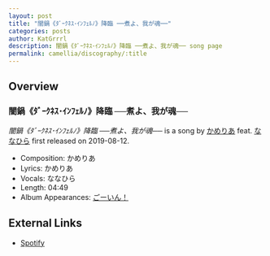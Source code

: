 ```yaml
---
layout: post
title: "闇鍋《ﾀﾞｰｸﾈｽ･ｲﾝﾌｪﾙﾉ》降臨 ──煮よ、我が魂──"
categories: posts
author: KatGrrrl
description: 闇鍋《ﾀﾞｰｸﾈｽ･ｲﾝﾌｪﾙﾉ》降臨 ──煮よ、我が魂── song page
permalink: camellia/discography/:title
---
```


## Overview

### 闇鍋《ﾀﾞｰｸﾈｽ･ｲﾝﾌｪﾙﾉ》降臨 ──煮よ、我が魂──

*闇鍋《ﾀﾞｰｸﾈｽ･ｲﾝﾌｪﾙﾉ》降臨 ──煮よ、我が魂──* is a song by [かめりあ](/camellia) feat. [ななひら](#) first released on 2019-08-12.

* Composition: かめりあ
* Lyrics: かめりあ
* Vocals: ななひら
* Length: 04:49
* Album Appearances: [ごーいん！](/camellia/albums/Goin)

## External Links

* [Spotify](https://open.spotify.com/track/5DcLEtJhWeRi9NLdQUsX5m?si=df9687c507e74f4f)
